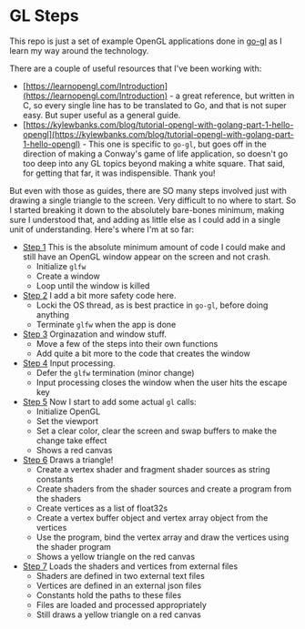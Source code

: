 # GL Steps

This repo is just a set of example OpenGL applications done in [go-gl](https://github.com/go-gl/gl) as I learn my way around the technology.

There are a couple of useful resources that I've been working with:

- [https://learnopengl.com/Introduction](https://learnopengl.com/Introduction) - a great reference, but written in C, so every single line has to be translated to Go, and that is not super easy. But super useful as a general guide.
- [https://kylewbanks.com/blog/tutorial-opengl-with-golang-part-1-hello-opengl](https://kylewbanks.com/blog/tutorial-opengl-with-golang-part-1-hello-opengl) - This one is specific to `go-gl`, but goes off in the direction of making a Conway's game of life application, so doesn't go too deep into any GL topics beyond making a white square. That said, for getting that far, it was indispensible. Thank you!

But even with those as guides, there are SO many steps involved just with drawing a single triangle to the screen. Very difficult to no where to start. So I started breaking it down to the absolutely bare-bones minimum, making sure I understood that, and adding as little else as I could add in a single unit of understanding. Here's where I'm at so far:

- [Step 1](step01/step01.go) This is the absolute minimum amount of code I could make and still have an OpenGL window appear on the screen and not crash.
    -   Initialize `glfw`
    -   Create a window
    -   Loop until the window is killed
- [Step 2](step02/step02.go) I add a bit more safety code here.
    - Locki the OS thread, as is best practice in `go-gl`, before doing anything
    -  Terminate `glfw` when the app is done
- [Step 3](step03/step03.go) Orginazation and window stuff.
    - Move a few of the steps into their own functions
    - Add quite a bit more to the code that creates the window
- [Step 4](step04/step04.go) Input processing.
    -  Defer the `glfw` termination (minor change)
    -  Input processing closes the window when the user hits the escape key
- [Step 5](step05/step05.go) Now I start to add some actual `gl` calls:
    - Initialize OpenGL
    - Set the viewport
    - Set a clear color, clear the screen and swap buffers to make the change take effect
    - Shows a red canvas
- [Step 6](step06/step06.go) Draws a triangle!
    - Create a vertex shader and fragment shader sources as string constants
    - Create shaders from the shader sources and create a program from the shaders
    - Create vertices as a list of float32s
    - Create a vertex buffer object and vertex array object from the vertices
    - Use the program, bind the vertex array and draw the vertices using the shader program
    - Shows a yellow triangle on the red canvas
- [Step 7](step07/step07.go) Loads the shaders and vertices from external files
    - Shaders are defined in two external text files
    - Vertices are defined in an external json files
    - Constants hold the paths to these files
    - Files are loaded and processed appropriately
    - Still draws a yellow triangle on a red canvas
